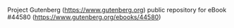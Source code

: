 Project Gutenberg (https://www.gutenberg.org) public repository for eBook #44580 (https://www.gutenberg.org/ebooks/44580)
